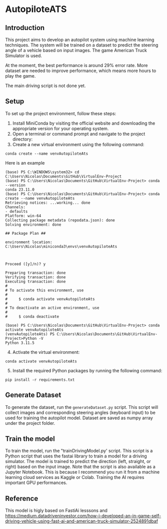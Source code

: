 # AutopiloteATS

## Introduction
This project aims to develop an autopilot system using machine learning techniques. The system will be trained on a dataset to predict the steering angle of a vehicle based on input images. The game American Truck Simulator is used.

At the moment, the best performance is around 29% error rate. More dataset are needed to improve performance, which means more hours to play the game.

The main driving script is not done yet. 

## Setup
To set up the project environment, follow these steps:

1. Install MiniConda by visiting the official website and downloading the appropriate version for your operating system.
2. Open a terminal or command prompt and navigate to the project directory:
3. Create a new virtual environment using the following command:
  ```
  conda create --name venvAutopiloteAts
  ```

  Here is an example
   ```
  (base) PS C:\WINDOWS\system32> cd C:\Users\Nicolas\Documents\GitHub\VirtualEnv-Project
(base) PS C:\Users\Nicolas\Documents\GitHub\VirtualEnv-Project> conda --version
conda 23.11.0
(base) PS C:\Users\Nicolas\Documents\GitHub\VirtualEnv-Project> conda create --name venvAutopiloteAts
Retrieving notices: ...working... done
Channels:
 - defaults
Platform: win-64
Collecting package metadata (repodata.json): done
Solving environment: done

## Package Plan ##

  environment location: C:\Users\Nicolas\miniconda3\envs\venvAutopiloteAts



Proceed ([y]/n)? y

Preparing transaction: done
Verifying transaction: done
Executing transaction: done
#
# To activate this environment, use
#
#     $ conda activate venvAutopiloteAts
#
# To deactivate an active environment, use
#
#     $ conda deactivate

(base) PS C:\Users\Nicolas\Documents\GitHub\VirtualEnv-Project> conda activate venvAutopiloteAts
(venvAutopiloteAts) PS C:\Users\Nicolas\Documents\GitHub\VirtualEnv-Project>Python -V
Python 3.11.5
```
4. Activate the virtual environment:
  ```
  conda activate venvAutopiloteAts
  ```
5. Install the required Python packages by running the following command:
  ```
  pip install -r requirements.txt
  ```

## Generate Dataset
To generate the dataset, run the `generateDataset.py` script. This script will collect images and corresponding steering angles (keyboard input) to be used for training the autopilot model. Dataset are saved as numpy array under the project folder.

## Train the model
To train the model, run the "trainDrivingModel.py' script. This script is a Python script that uses the fastai library to train a model for a driving simulator. The model is trained to predict the direction (left, straight, or right) based on the input image.
Note that the script is also available as a Jupyter Notebook. This is because I recommend you run it from a machine learning cloud services as Kaggle or Colab. Training the AI requires important GPU performances. 

## Reference
This model is higly based on FastiAi lesssons and https://medium.datadriveninvestor.com/how-i-developed-an-in-game-self-driving-vehicle-using-fast-ai-and-american-truck-simulator-2524891dbaf
